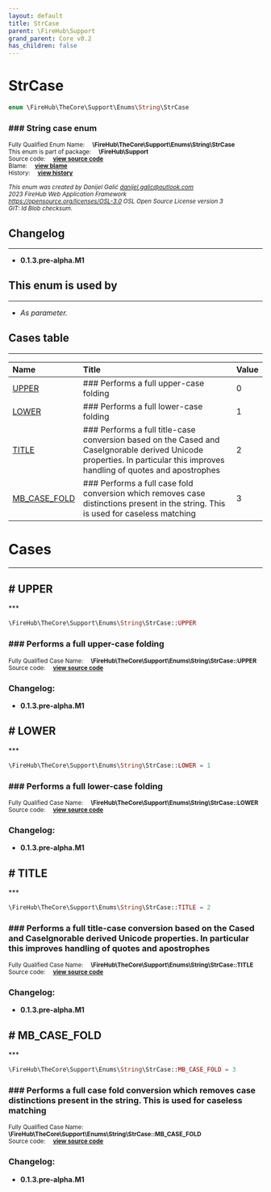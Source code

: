 ```yaml
---
layout: default
title: StrCase
parent: \FireHub\Support
grand_parent: Core v0.2
has_children: false
---
```


<link rel="stylesheet" type="text/css" href="/css/style.css" />

# StrCase

```php
enum \FireHub\TheCore\Support\Enums\String\StrCase
```

### ### String case enum

<sub>Fully Qualified Enum Name:  **\FireHub\TheCore\Support\Enums\String\StrCase**</sub><br>
<sub>This enum is part of package:  **\FireHub\Support**</sub><br>
<sub>Source code:  **[view source code](https://github.com/The-FireHub-Project/Core/blob/v1.0/src/support/enums/string/firehub.StrCase.php#L23)**</sub><br>
<sub>Blame:  **[view blame](https://github.com/The-FireHub-Project/Core/blame/v1.0/src/support/enums/string/firehub.StrCase.php)**</sub><br>
<sub>History:  **[view history](https://github.com/The-FireHub-Project/Core/commits/v1.0/src/support/enums/string/firehub.StrCase.php)**</sub><br>

<sub>_This enum was created by Danijel Galić <danijel.galic@outlook.com>_</sub><br>
<sub>_2023 FireHub Web Application Framework_</sub><br>
<sub>_<https://opensource.org/licenses/OSL-3.0> OSL Open Source License version 3_</sub><br>
<sub>_GIT: $Id$ Blob checksum._</sub><br>

## Changelog
***

* **0.1.3.pre-alpha.M1** 


## This enum is used by
***

* *As parameter.*


## Cases table
***

| Name  | Title | Value |
| :---  | :---  | :---  |
|<a href="#upper">UPPER</a>|### Performs a full upper-case folding|0|
|<a href="#lower">LOWER</a>|### Performs a full lower-case folding|1|
|<a href="#title">TITLE</a>|### Performs a full title-case conversion based on the Cased and CaseIgnorable derived Unicode properties. In particular this improves handling of quotes and apostrophes|2|
|<a href="#mb_case_fold">MB_CASE_FOLD</a>|### Performs a full case fold conversion which removes case distinctions present in the string. This is used for caseless matching|3|


# Cases
***


<h2><a name="upper"># UPPER</a></h2>
***

```php
\FireHub\TheCore\Support\Enums\String\StrCase::UPPER
```

### ### Performs a full upper-case folding

<sub>Fully Qualified Case Name:  **\FireHub\TheCore\Support\Enums\String\StrCase::UPPER**</sub><br>
<sub>Source code:  **[view source code](https://github.com/The-FireHub-Project/Core/blob/v1.0/src/support/enums/string/firehub.StrCase.php#L29)**</sub><br>

### Changelog:

* **0.1.3.pre-alpha.M1** 

<h2><a name="lower"># LOWER</a></h2>
***

```php
\FireHub\TheCore\Support\Enums\String\StrCase::LOWER = 1
```

### ### Performs a full lower-case folding

<sub>Fully Qualified Case Name:  **\FireHub\TheCore\Support\Enums\String\StrCase::LOWER**</sub><br>
<sub>Source code:  **[view source code](https://github.com/The-FireHub-Project/Core/blob/v1.0/src/support/enums/string/firehub.StrCase.php#L35)**</sub><br>

### Changelog:

* **0.1.3.pre-alpha.M1** 

<h2><a name="title"># TITLE</a></h2>
***

```php
\FireHub\TheCore\Support\Enums\String\StrCase::TITLE = 2
```

### ### Performs a full title-case conversion based on the Cased and CaseIgnorable derived Unicode properties. In particular this improves handling of quotes and apostrophes

<sub>Fully Qualified Case Name:  **\FireHub\TheCore\Support\Enums\String\StrCase::TITLE**</sub><br>
<sub>Source code:  **[view source code](https://github.com/The-FireHub-Project/Core/blob/v1.0/src/support/enums/string/firehub.StrCase.php#L41)**</sub><br>

### Changelog:

* **0.1.3.pre-alpha.M1** 

<h2><a name="mb_case_fold"># MB_CASE_FOLD</a></h2>
***

```php
\FireHub\TheCore\Support\Enums\String\StrCase::MB_CASE_FOLD = 3
```

### ### Performs a full case fold conversion which removes case distinctions present in the string. This is used for caseless matching

<sub>Fully Qualified Case Name:  **\FireHub\TheCore\Support\Enums\String\StrCase::MB_CASE_FOLD**</sub><br>
<sub>Source code:  **[view source code](https://github.com/The-FireHub-Project/Core/blob/v1.0/src/support/enums/string/firehub.StrCase.php#L47)**</sub><br>

### Changelog:

* **0.1.3.pre-alpha.M1** 

